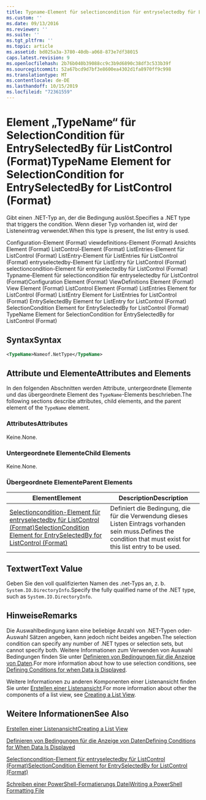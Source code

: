 ```yaml
---
title: Typname-Element für selectioncondition für entryselectedby für ListControl (Format) | Microsoft-Dokumentation
ms.custom: ''
ms.date: 09/13/2016
ms.reviewer: ''
ms.suite: ''
ms.tgt_pltfrm: ''
ms.topic: article
ms.assetid: bd025a3a-3780-40db-a068-873e7df38015
caps.latest.revision: 9
ms.openlocfilehash: 2b76b040b39088cc9c3b9d6890c38df3c533b39f
ms.sourcegitcommit: 52a67bcd9d7bf3e8600ea4302d1fa8970ff9c998
ms.translationtype: MT
ms.contentlocale: de-DE
ms.lasthandoff: 10/15/2019
ms.locfileid: "72361559"
---
```

# <a name="typename-element-for-selectioncondition-for-entryselectedby-for-listcontrol-format"></a><span data-ttu-id="5c463-102">Element „TypeName“ für SelectionCondition für EntrySelectedBy für ListControl (Format)</span><span class="sxs-lookup"><span data-stu-id="5c463-102">TypeName Element for SelectionCondition for EntrySelectedBy for ListControl (Format)</span></span>

<span data-ttu-id="5c463-103">Gibt einen .NET-Typ an, der die Bedingung auslöst.</span><span class="sxs-lookup"><span data-stu-id="5c463-103">Specifies a .NET type that triggers the condition.</span></span> <span data-ttu-id="5c463-104">Wenn dieser Typ vorhanden ist, wird der Listeneintrag verwendet.</span><span class="sxs-lookup"><span data-stu-id="5c463-104">When this type is present, the list entry is used.</span></span>

<span data-ttu-id="5c463-105">Configuration-Element (Format) viewdefinitions-Element (Format) Ansichts Element (Format) ListControl-Element (Format) ListEntries-Element für ListControl (Format) ListEntry-Element für ListEntries für ListControl (Format) entryselectedby-Element für ListEntry für ListControl (Format) selectioncondition-Element für entryselectedby für ListControl (Format) Typname-Element für selectioncondition für entryselectedby für ListControl (Format)</span><span class="sxs-lookup"><span data-stu-id="5c463-105">Configuration Element (Format) ViewDefinitions Element (Format) View Element (Format) ListControl Element (Format) ListEntries Element for ListControl (Format) ListEntry Element for ListEntries for ListControl (Format) EntrySelectedBy Element for ListEntry for ListControl (Format) SelectionCondition Element for EntrySelectedBy for ListControl (Format) TypeName Element for SelectionCondition for EntrySelectedBy for ListControl (Format)</span></span>

## <a name="syntax"></a><span data-ttu-id="5c463-106">Syntax</span><span class="sxs-lookup"><span data-stu-id="5c463-106">Syntax</span></span>

```xml
<TypeName>Nameof.NetType</TypeName>
```

## <a name="attributes-and-elements"></a><span data-ttu-id="5c463-107">Attribute und Elemente</span><span class="sxs-lookup"><span data-stu-id="5c463-107">Attributes and Elements</span></span>

<span data-ttu-id="5c463-108">In den folgenden Abschnitten werden Attribute, untergeordnete Elemente und das übergeordnete Element des `TypeName`-Elements beschrieben.</span><span class="sxs-lookup"><span data-stu-id="5c463-108">The following sections describe attributes, child elements, and the parent element of the `TypeName` element.</span></span>

### <a name="attributes"></a><span data-ttu-id="5c463-109">Attributes</span><span class="sxs-lookup"><span data-stu-id="5c463-109">Attributes</span></span>

<span data-ttu-id="5c463-110">Keine.</span><span class="sxs-lookup"><span data-stu-id="5c463-110">None.</span></span>

### <a name="child-elements"></a><span data-ttu-id="5c463-111">Untergeordnete Elemente</span><span class="sxs-lookup"><span data-stu-id="5c463-111">Child Elements</span></span>

<span data-ttu-id="5c463-112">Keine.</span><span class="sxs-lookup"><span data-stu-id="5c463-112">None.</span></span>

### <a name="parent-elements"></a><span data-ttu-id="5c463-113">Übergeordnete Elemente</span><span class="sxs-lookup"><span data-stu-id="5c463-113">Parent Elements</span></span>

|<span data-ttu-id="5c463-114">Element</span><span class="sxs-lookup"><span data-stu-id="5c463-114">Element</span></span>|<span data-ttu-id="5c463-115">Description</span><span class="sxs-lookup"><span data-stu-id="5c463-115">Description</span></span>|
|-------------|-----------------|
|[<span data-ttu-id="5c463-116">Selectioncondition-Element für entryselectedby für ListControl (Format)</span><span class="sxs-lookup"><span data-stu-id="5c463-116">SelectionCondition Element for EntrySelectedBy for ListControl (Format)</span></span>](./selectioncondition-element-for-entryselectedby-for-listcontrol-format.md)|<span data-ttu-id="5c463-117">Definiert die Bedingung, die für die Verwendung dieses Listen Eintrags vorhanden sein muss.</span><span class="sxs-lookup"><span data-stu-id="5c463-117">Defines the condition that must exist for this list entry to be used.</span></span>|

## <a name="text-value"></a><span data-ttu-id="5c463-118">Textwert</span><span class="sxs-lookup"><span data-stu-id="5c463-118">Text Value</span></span>

<span data-ttu-id="5c463-119">Geben Sie den voll qualifizierten Namen des .net-Typs an, z. b. `System.IO.DirectoryInfo`.</span><span class="sxs-lookup"><span data-stu-id="5c463-119">Specify the fully qualified name of the .NET type, such as `System.IO.DirectoryInfo`.</span></span>

## <a name="remarks"></a><span data-ttu-id="5c463-120">Hinweise</span><span class="sxs-lookup"><span data-stu-id="5c463-120">Remarks</span></span>

<span data-ttu-id="5c463-121">Die Auswahlbedingung kann eine beliebige Anzahl von .NET-Typen oder-Auswahl Sätzen angeben, kann jedoch nicht beides angeben.</span><span class="sxs-lookup"><span data-stu-id="5c463-121">The selection condition can specify any number of .NET types or selection sets, but cannot specify both.</span></span> <span data-ttu-id="5c463-122">Weitere Informationen zum Verwenden von Auswahl Bedingungen finden Sie unter [Definieren von Bedingungen für die Anzeige von Daten](./defining-conditions-for-displaying-data.md).</span><span class="sxs-lookup"><span data-stu-id="5c463-122">For more information about how to use selection conditions, see [Defining Conditions for when Data is Displayed](./defining-conditions-for-displaying-data.md).</span></span>

<span data-ttu-id="5c463-123">Weitere Informationen zu anderen Komponenten einer Listenansicht finden Sie unter [Erstellen einer Listenansicht](./creating-a-list-view.md).</span><span class="sxs-lookup"><span data-stu-id="5c463-123">For more information about other the components of a list view, see [Creating a List View](./creating-a-list-view.md).</span></span>

## <a name="see-also"></a><span data-ttu-id="5c463-124">Weitere Informationen</span><span class="sxs-lookup"><span data-stu-id="5c463-124">See Also</span></span>

[<span data-ttu-id="5c463-125">Erstellen einer Listenansicht</span><span class="sxs-lookup"><span data-stu-id="5c463-125">Creating a List View</span></span>](./creating-a-list-view.md)

[<span data-ttu-id="5c463-126">Definieren von Bedingungen für die Anzeige von Daten</span><span class="sxs-lookup"><span data-stu-id="5c463-126">Defining Conditions for When Data Is Displayed</span></span>](./defining-conditions-for-displaying-data.md)

[<span data-ttu-id="5c463-127">Selectioncondition-Element für entryselectedby für ListControl (Format)</span><span class="sxs-lookup"><span data-stu-id="5c463-127">SelectionCondition Element for EntrySelectedBy for ListControl (Format)</span></span>](./selectioncondition-element-for-entryselectedby-for-listcontrol-format.md)

[<span data-ttu-id="5c463-128">Schreiben einer PowerShell-Formatierungs Datei</span><span class="sxs-lookup"><span data-stu-id="5c463-128">Writing a PowerShell Formatting File</span></span>](./writing-a-powershell-formatting-file.md)
